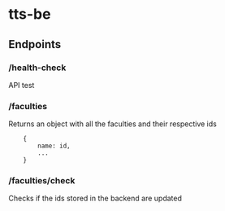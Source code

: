 # tts-be

## Endpoints 

### /health-check
API test 

### /faculties 
Returns an object with all the faculties and their respective ids

```
    {
        name: id,
        ...
    }
```

### /faculties/check
Checks if the ids stored in the backend are updated